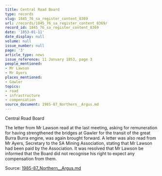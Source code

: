 ```yaml
---
title: Central Road Board
type: records
slug: 1845_76_sa_register_content_8369
url: /records/1845_76_sa_register_content_8369/
record_id: 1845_76_sa_register_content_8369
date: '1853-01-11'
date_display: null
volume: null
issue_number: null
page: '3'
article_type: news
issue_reference: 11 January 1853, page 3
people_mentioned:
- Mr Lawson
- Mr Ayers
places_mentioned:
- Gawler
topics:
- road
- infrastructure
- compensation
source_document: 1985-87_Northern__Argus.md
---
```


Central Road Board

The letter from Mr Lawson read at the last meeting, asking for remuneration for having strengthened the bridges at Gawler for the transit of the great Burra Burra engine, was again brought forward.  A letter was also read from Mr Ayers, Secretary to the SA Mining Association, stating that Mr Lawson had been paid by the Association.  It was resolved that Mr Lawson be informed that the Board did not recognise his right to expect any compensation from them.

Source: [1985-87_Northern__Argus.md](/downloads/markdown/1985-87_Northern__Argus.md)
